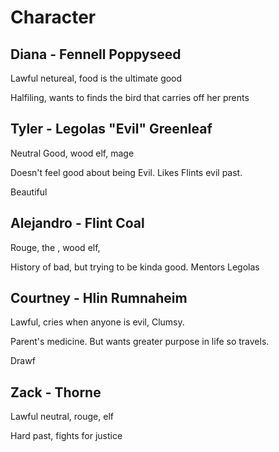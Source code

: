 # Character

## Diana - Fennell Poppyseed

Lawful netureal, food is the ultimate good

Halfiling, wants to finds the bird that carries off her prents

## Tyler - Legolas "Evil" Greenleaf

Neutral Good, wood elf, mage

Doesn't feel good about being Evil. Likes Flints evil past.

Beautiful

## Alejandro - Flint Coal

Rouge, the , wood elf,

History of bad, but trying to be kinda good. Mentors Legolas

## Courtney - Hlin Rumnaheim

Lawful, cries when anyone is evil, Clumsy.

Parent's medicine. But wants greater purpose in life so travels.

Drawf

## Zack - Thorne

Lawful neutral, rouge, elf

Hard past, fights for justice
